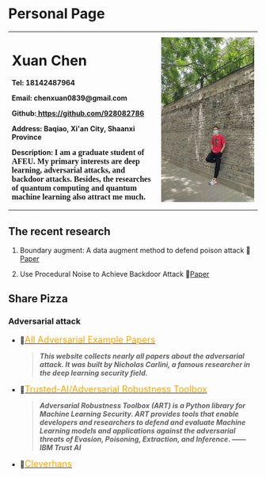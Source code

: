 # Personal Page
<table border="0">
  <tr>
    <td width="60%">
      <h1>Xuan Chen</h1>
      <p><b>Tel: 18142487964</b></p>
      <p><b>Email: chenxuan0839@gmail.com</b></p>
      <p><b>Github:<a href="https://github.com/928082786">
      https://github.com/928082786</a></b> </p>
      <p><b>Address:  Baqiao, Xi'an City, Shaanxi Province</b></p>
      <p><b>Description:  <font face="楷体" size=3pt>I am a graduate student of AFEU. My primary interests are deep learning, adversarial attacks, and backdoor attacks. Besides, the researches of quantum computing and quantum machine learning also attract me much.</font></b></p> 
    </td>
    <td width="40%">
      <img src="me.jpg" width="100%">    
    </td>
  </tr>
</table>



## The recent research

1. Boundary augment: A data augment method to defend poison attack
📖[Paper](https://ietresearch.onlinelibrary.wiley.com/doi/full/10.1049/ipr2.12325)

2. Use Procedural Noise to Achieve Backdoor Attack
📖[Paper](https://www.researchgate.net/publication/354345187_Use_Procedural_Noise_to_Achieve_Backdoor_Attack)

## Share Pizza
### Adversarial attack

- 🚀[<font size=4pt, color=orange>All Adversarial Example Papers</font>](https://nicholas.carlini.com/writing/2019/all-adversarial-example-papers.html)
  > ***This website collects nearly all papers about the adversarial attack. It was built by Nicholas Carlini, a famous researcher in the deep learning security field.***

- 🚀[<font size=4pt, color=orange>Trusted-AI/Adversarial Robustness Toolbox </font>](https://github.com/Trusted-AI/adversarial-robustness-toolbox)
  > ***Adversarial Robustness Toolbox (ART) is a Python library for Machine Learning Security. ART provides tools that enable developers and researchers to defend and evaluate Machine Learning models and applications against the adversarial threats of Evasion, Poisoning, Extraction, and Inference. ——IBM Trust AI***

- 🚀[<font size=4pt, color=orange>Cleverhans</font>](https://github.com/cleverhans-lab/cleverhans)
  > 
